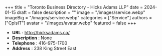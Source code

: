 +++
title = "Toronto Business Directory - Hicks Adams LLP"
date = 2024-01-15
draft = false
description = ""
image = "/images/service.webp"
imageBig = "/images/service.webp"
categories = ["Service"]
authors = ["CplsIT"]
avatar = "/images/avatar.webp"
featured = false
+++


* **URL** :  http://hicksadams.ca/
* **Description** : None
* **Telephone** : 416-975-1700
* **Address** : 238 King Street East
